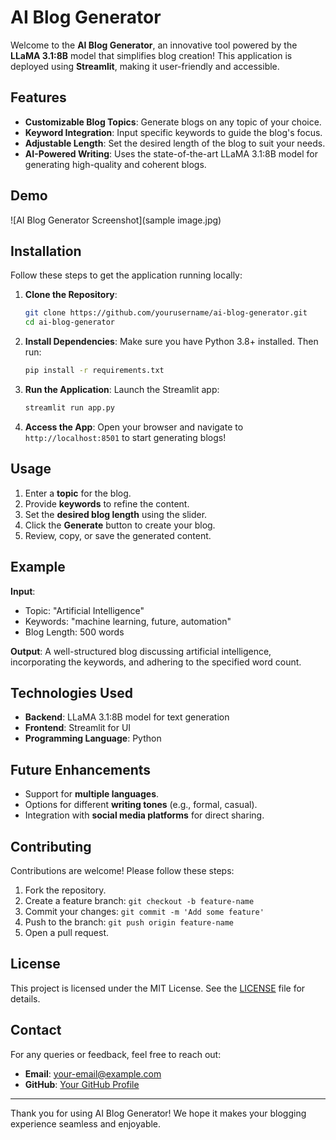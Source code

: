 # AI Blog Generator

Welcome to the **AI Blog Generator**, an innovative tool powered by the **LLaMA 3.1:8B** model that simplifies blog creation! This application is deployed using **Streamlit**, making it user-friendly and accessible.

## Features
- **Customizable Blog Topics**: Generate blogs on any topic of your choice.
- **Keyword Integration**: Input specific keywords to guide the blog's focus.
- **Adjustable Length**: Set the desired length of the blog to suit your needs.
- **AI-Powered Writing**: Uses the state-of-the-art LLaMA 3.1:8B model for generating high-quality and coherent blogs.

## Demo
![AI Blog Generator Screenshot](sample image.jpg)


## Installation
Follow these steps to get the application running locally:

1. **Clone the Repository**:
   ```bash
   git clone https://github.com/yourusername/ai-blog-generator.git
   cd ai-blog-generator
   ```

2. **Install Dependencies**:
   Make sure you have Python 3.8+ installed. Then run:
   ```bash
   pip install -r requirements.txt
   ```

3. **Run the Application**:
   Launch the Streamlit app:
   ```bash
   streamlit run app.py
   ```

4. **Access the App**:
   Open your browser and navigate to `http://localhost:8501` to start generating blogs!

## Usage
1. Enter a **topic** for the blog.
2. Provide **keywords** to refine the content.
3. Set the **desired blog length** using the slider.
4. Click the **Generate** button to create your blog.
5. Review, copy, or save the generated content.

## Example
**Input**:
- Topic: "Artificial Intelligence"
- Keywords: "machine learning, future, automation"
- Blog Length: 500 words

**Output**:
A well-structured blog discussing artificial intelligence, incorporating the keywords, and adhering to the specified word count.

## Technologies Used
- **Backend**: LLaMA 3.1:8B model for text generation
- **Frontend**: Streamlit for UI
- **Programming Language**: Python

## Future Enhancements
- Support for **multiple languages**.
- Options for different **writing tones** (e.g., formal, casual).
- Integration with **social media platforms** for direct sharing.

## Contributing
Contributions are welcome! Please follow these steps:
1. Fork the repository.
2. Create a feature branch: `git checkout -b feature-name`
3. Commit your changes: `git commit -m 'Add some feature'`
4. Push to the branch: `git push origin feature-name`
5. Open a pull request.

## License
This project is licensed under the MIT License. See the [LICENSE](LICENSE) file for details.

## Contact
For any queries or feedback, feel free to reach out:
- **Email**: your-email@example.com
- **GitHub**: [Your GitHub Profile](https://github.com/yourusername)

---

Thank you for using AI Blog Generator! We hope it makes your blogging experience seamless and enjoyable.


